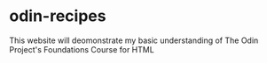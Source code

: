 # odin-recipes

This website will deomonstrate my basic understanding of The Odin Project's Foundations Course for HTML